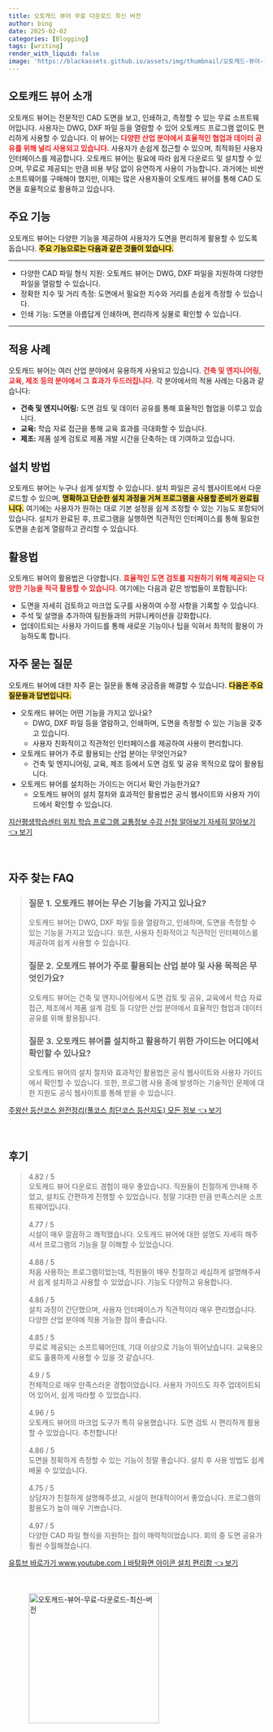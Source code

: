 ```yaml
---
title: 오토캐드 뷰어 무료 다운로드 최신 버전
author: bing
date: 2025-02-02
categories: [Blogging]
tags: [writing]
render_with_liquid: false
image: 'https://blackassets.github.io/assets/img/thumbnail/오토캐드-뷰어-무료-다운로드-최신-버전.webp'
---
```



<h2 id='오토캐드 뷰어 소개'>오토캐드 뷰어 소개</h2>

<p>오토캐드 뷰어는 전문적인 CAD 도면을 보고, 인쇄하고, 측정할 수 있는 무료 소프트웨어입니다. 사용자는 DWG, DXF 파일 등을 열람할 수 있어 오토캐드 프로그램 없이도 편리하게 사용할 수 있습니다. 이 뷰어는 <b><span style="color: #ee2323;">다양한 산업 분야에서 효율적인 협업과 데이터 공유를 위해 널리 사용되고 있습니다.</span></b> 사용자가 손쉽게 접근할 수 있으며, 최적화된 사용자 인터페이스를 제공합니다. 오토캐드 뷰어는 필요에 따라 쉽게 다운로드 및 설치할 수 있으며, 무료로 제공되는 만큼 비용 부담 없이 유연하게 사용이 가능합니다. 과거에는 비싼 소프트웨어를 구매해야 했지만, 이제는 많은 사용자들이 오토캐드 뷰어를 통해 CAD 도면을 효율적으로 활용하고 있습니다.</p>

<h2 id='주요 기능'>주요 기능</h2>

<p>오토캐드 뷰어는 다양한 기능을 제공하여 사용자가 도면을 편리하게 활용할 수 있도록 돕습니다. <b><span style="background-color: #ffe066;">주요 기능으로는 다음과 같은 것들이 있습니다.</span></b></p>

<hr />

<ul>
    <li>다양한 CAD 파일 형식 지원: 오토캐드 뷰어는 DWG, DXF 파일을 지원하여 다양한 파일을 열람할 수 있습니다.</li>
    <li>정확한 치수 및 거리 측정: 도면에서 필요한 치수와 거리를 손쉽게 측정할 수 있습니다.</li>
    <li>인쇄 기능: 도면을 아름답게 인쇄하며, 편리하게 실물로 확인할 수 있습니다.</li>
</ul>

<hr />

<h2 id='적용 사례'>적용 사례</h2>

<p>오토캐드 뷰어는 여러 산업 분야에서 유용하게 사용되고 있습니다. <b><span style="color: #ee2323;">건축 및 엔지니어링, 교육, 제조 등의 분야에서 그 효과가 두드러집니다.</span></b> 각 분야에서의 적용 사례는 다음과 같습니다:</p>

<ul>
    <li><b>건축 및 엔지니어링:</b> 도면 검토 및 데이터 공유를 통해 효율적인 협업을 이루고 있습니다.</li>
    <li><b>교육:</b> 학습 자료 접근을 통해 교육 효과를 극대화할 수 있습니다.</li>
    <li><b>제조:</b> 제품 설계 검토로 제품 개발 시간을 단축하는 데 기여하고 있습니다.</li>
</ul>

<h2 id='설치 방법'>설치 방법</h2>

<p>오토캐드 뷰어는 누구나 쉽게 설치할 수 있습니다. 설치 파일은 공식 웹사이트에서 다운로드할 수 있으며, <b><span style="background-color: #ffe066;">명확하고 단순한 설치 과정을 거쳐 프로그램을 사용할 준비가 완료됩니다.</span></b> 여기에는 사용자가 원하는 대로 기본 설정을 쉽게 조정할 수 있는 기능도 포함되어 있습니다. 설치가 완료된 후, 프로그램을 실행하면 직관적인 인터페이스를 통해 필요한 도면을 손쉽게 열람하고 관리할 수 있습니다.</p>

<h2 id='활용법'>활용법</h2>

<p>오토캐드 뷰어의 활용법은 다양합니다. <b><span style="color: #ee2323;">효율적인 도면 검토를 지원하기 위해 제공되는 다양한 기능을 적극 활용할 수 있습니다.</span></b> 여기에는 다음과 같은 방법들이 포함됩니다:</p>

<ul>
    <li>도면을 자세히 검토하고 마크업 도구를 사용하여 수정 사항을 기록할 수 있습니다.</li>
    <li>주석 및 설명을 추가하여 팀원들과의 커뮤니케이션을 강화합니다.</li>
    <li>업데이트되는 사용자 가이드를 통해 새로운 기능이나 팁을 익혀서 최적의 활용이 가능하도록 합니다.</li>
</ul>

<h2 id='자주 묻는 질문'>자주 묻는 질문</h2>

<p>오토캐드 뷰어에 대한 자주 묻는 질문을 통해 궁금증을 해결할 수 있습니다. <b><span style="background-color: #ffe066;">다음은 주요 질문들과 답변입니다.</span></b></p>

<ul>
    <li>오토캐드 뷰어는 어떤 기능을 가지고 있나요? 
        <ul>
            <li>DWG, DXF 파일 등을 열람하고, 인쇄하며, 도면을 측정할 수 있는 기능을 갖추고 있습니다.</li>
            <li>사용자 친화적이고 직관적인 인터페이스를 제공하여 사용이 편리합니다.</li>
        </ul>
    </li>
    <li>오토캐드 뷰어가 주로 활용되는 산업 분야는 무엇인가요?
        <ul>
            <li>건축 및 엔지니어링, 교육, 제조 등에서 도면 검토 및 공유 목적으로 많이 활용됩니다.</li>
        </ul>
    </li>
    <li>오토캐드 뷰어를 설치하는 가이드는 어디서 확인 가능한가요?
        <ul>
            <li>오토캐드 뷰어의 설치 절차와 효과적인 활용법은 공식 웹사이트와 사용자 가이드에서 확인할 수 있습니다.</li>
        </ul>
    </li>
</ul>


<p><a class="click-button" title="지산평생학습센터 위치 학습 프로그램 교통정보 수강 신청 알아보기 자세히 알아보기" href="https://blackassets.github.io/posts/%EC%A7%80%EC%82%B0%ED%8F%89%EC%83%9D%ED%95%99%EC%8A%B5%EC%84%BC%ED%84%B0-%EC%9C%84%EC%B9%98-%ED%95%99%EC%8A%B5-%ED%94%84%EB%A1%9C%EA%B7%B8%EB%9E%A8-%EA%B5%90%ED%86%B5%EC%A0%95%EB%B3%B4-%EC%88%98%EA%B0%95-%EC%8B%A0%EC%B2%AD-%EC%95%8C%EC%95%84%EB%B3%B4%EA%B8%B0-%EC%9E%90%EC%84%B8%ED%9E%88-%EC%95%8C%EC%95%84%EB%B3%B4%EA%B8%B0/" rel="dofollow">지산평생학습센터 위치 학습 프로그램 교통정보 수강 신청 알아보기 자세히 알아보기 👈 보기</a></p><br>
<h2 id='자주_찾는_FAQ'>자주 찾는 FAQ</h2>
<div itemscope="" itemtype="https://schema.org/FAQPage"> 
<blockquote> 
<div itemscope="" itemprop="mainEntity" itemtype="https://schema.org/Question"> 
<h3 itemprop="name">질문 1. 오토캐드 뷰어는 무슨 기능을 가지고 있나요?</h3> 
<div itemscope="" itemprop="acceptedAnswer" itemtype="https://schema.org/Answer"> 
<span itemprop="text"> 
<p>오토캐드 뷰어는 DWG, DXF 파일 등을 열람하고, 인쇄하며, 도면을 측정할 수 있는 기능을 가지고 있습니다. 또한, 사용자 친화적이고 직관적인 인터페이스를 제공하여 쉽게 사용할 수 있습니다.</p> 
</span> 
</div> 
</div> 

<div itemscope="" itemprop="mainEntity" itemtype="https://schema.org/Question"> 
<h3 itemprop="name">질문 2. 오토캐드 뷰어가 주로 활용되는 산업 분야 및 사용 목적은 무엇인가요?</h3> 
<div itemscope="" itemprop="acceptedAnswer" itemtype="https://schema.org/Answer"> 
<span itemprop="text"> 
<p>오토캐드 뷰어는 건축 및 엔지니어링에서 도면 검토 및 공유, 교육에서 학습 자료 접근, 제조에서 제품 설계 검토 등 다양한 산업 분야에서 효율적인 협업과 데이터 공유를 위해 활용됩니다.</p> 
</span> 
</div> 
</div> 

<div itemscope="" itemprop="mainEntity" itemtype="https://schema.org/Question"> 
<h3 itemprop="name">질문 3. 오토캐드 뷰어를 설치하고 활용하기 위한 가이드는 어디에서 확인할 수 있나요?</h3> 
<div itemscope="" itemprop="acceptedAnswer" itemtype="https://schema.org/Answer"> 
<span itemprop="text"> 
<p>오토캐드 뷰어의 설치 절차와 효과적인 활용법은 공식 웹사이트와 사용자 가이드에서 확인할 수 있습니다. 또한, 프로그램 사용 중에 발생하는 기술적인 문제에 대한 지원도 공식 웹사이트를 통해 받을 수 있습니다.</p> 
</span> 
</div> 
</div> 

</blockquote> 
</div>
<p><a class="click-button" title="주왕산 등산코스 완전정리(풀코스 최단코스 등산지도) 모든 정보" href="https://blackassets.github.io/posts/%EC%A3%BC%EC%99%95%EC%82%B0-%EB%93%B1%EC%82%B0%EC%BD%94%EC%8A%A4-%EC%99%84%EC%A0%84%EC%A0%95%EB%A6%AC(%ED%92%80%EC%BD%94%EC%8A%A4-%EC%B5%9C%EB%8B%A8%EC%BD%94%EC%8A%A4-%EB%93%B1%EC%82%B0%EC%A7%80%EB%8F%84)-%EB%AA%A8%EB%93%A0-%EC%A0%95%EB%B3%B4/" rel="dofollow">주왕산 등산코스 완전정리(풀코스 최단코스 등산지도) 모든 정보 👈 보기</a></p><br>
<h2 id='후기'>후기</h2>
<div itemscope itemtype="https://schema.org/Product">
  <blockquote>
  <div itemprop="review" itemscope itemtype="https://schema.org/Review">
      <div itemprop="reviewRating" itemscope itemtype="https://schema.org/Rating"> <span itemprop="ratingValue">4.82</span> / <span itemprop="bestRating">5</span> </div>
      <span itemprop="reviewBody">오토캐드 뷰어 다운로드 경험이 매우 좋았습니다. 직원들이 친절하게 안내해 주었고, 설치도 간편하게 진행할 수 있었습니다. 정말 기대한 만큼 만족스러운 소프트웨어입니다.</span>
  </div>
  <br>
  <div itemprop="review" itemscope itemtype="https://schema.org/Review">
      <div itemprop="reviewRating" itemscope itemtype="https://schema.org/Rating"> <span itemprop="ratingValue">4.77</span> / <span itemprop="bestRating">5</span> </div>
      <span itemprop="reviewBody">시설이 매우 깔끔하고 쾌적했습니다. 오토캐드 뷰어에 대한 설명도 자세히 해주셔서 프로그램의 기능을 잘 이해할 수 있었습니다.</span>
  </div>
  <br>
  <div itemprop="review" itemscope itemtype="https://schema.org/Review">
      <div itemprop="reviewRating" itemscope itemtype="https://schema.org/Rating"> <span itemprop="ratingValue">4.88</span> / <span itemprop="bestRating">5</span> </div>
      <span itemprop="reviewBody">처음 사용하는 프로그램이었는데, 직원들이 매우 친절하고 세심하게 설명해주셔서 쉽게 설치하고 사용할 수 있었습니다. 기능도 다양하고 유용합니다.</span>
  </div>
  <br>
  <div itemprop="review" itemscope itemtype="https://schema.org/Review">
      <div itemprop="reviewRating" itemscope itemtype="https://schema.org/Rating"> <span itemprop="ratingValue">4.86</span> / <span itemprop="bestRating">5</span> </div>
      <span itemprop="reviewBody">설치 과정이 간단했으며, 사용자 인터페이스가 직관적이라 매우 편리했습니다. 다양한 산업 분야에 적용 가능한 점이 좋습니다.</span>
  </div>
  <br>
  <div itemprop="review" itemscope itemtype="https://schema.org/Review">
      <div itemprop="reviewRating" itemscope itemtype="https://schema.org/Rating"> <span itemprop="ratingValue">4.85</span> / <span itemprop="bestRating">5</span> </div>
      <span itemprop="reviewBody">무료로 제공되는 소프트웨어인데, 기대 이상으로 기능이 뛰어났습니다. 교육용으로도 훌륭하게 사용할 수 있을 것 같습니다.</span>
  </div>
  <br>
  <div itemprop="review" itemscope itemtype="https://schema.org/Review">
      <div itemprop="reviewRating" itemscope itemtype="https://schema.org/Rating"> <span itemprop="ratingValue">4.9</span> / <span itemprop="bestRating">5</span> </div>
      <span itemprop="reviewBody">전체적으로 매우 만족스러운 경험이었습니다. 사용자 가이드도 자주 업데이트되어 있어서, 쉽게 따라할 수 있었습니다.</span>
  </div>
  <br>
  <div itemprop="review" itemscope itemtype="https://schema.org/Review">
      <div itemprop="reviewRating" itemscope itemtype="https://schema.org/Rating"> <span itemprop="ratingValue">4.96</span> / <span itemprop="bestRating">5</span> </div>
      <span itemprop="reviewBody">오토캐드 뷰어의 마크업 도구가 특히 유용했습니다. 도면 검토 시 편리하게 활용할 수 있었습니다. 추천합니다!</span>
  </div>
  <br>
  <div itemprop="review" itemscope itemtype="https://schema.org/Review">
      <div itemprop="reviewRating" itemscope itemtype="https://schema.org/Rating"> <span itemprop="ratingValue">4.86</span> / <span itemprop="bestRating">5</span> </div>
      <span itemprop="reviewBody">도면을 정확하게 측정할 수 있는 기능이 정말 좋습니다. 설치 후 사용 방법도 쉽게 배울 수 있었습니다.</span>
  </div>
  <br>
  <div itemprop="review" itemscope itemtype="https://schema.org/Review">
      <div itemprop="reviewRating" itemscope itemtype="https://schema.org/Rating"> <span itemprop="ratingValue">4.75</span> / <span itemprop="bestRating">5</span> </div>
      <span itemprop="reviewBody">상담자가 친절하게 설명해주셨고, 시설이 현대적이어서 좋았습니다. 프로그램의 활용도가 높아 매우 기쁘습니다.</span>
  </div>
  <br>
  <div itemprop="review" itemscope itemtype="https://schema.org/Review">
      <div itemprop="reviewRating" itemscope itemtype="https://schema.org/Rating"> <span itemprop="ratingValue">4.97</span> / <span itemprop="bestRating">5</span> </div>
      <span itemprop="reviewBody">다양한 CAD 파일 형식을 지원하는 점이 매력적이었습니다. 회의 중 도면 공유가 훨씬 수월해졌습니다.</span>
  </div>
  </blockquote>
</div>
<p><a class="click-button" title="유튜브 바로가기 www.youtube.comㅣ바탕화면 아이콘 설치 편리함" href="https://blackassets.github.io/posts/%EC%9C%A0%ED%8A%9C%EB%B8%8C-%EB%B0%94%EB%A1%9C%EA%B0%80%EA%B8%B0-www.youtube.com%E3%85%A3%EB%B0%94%ED%83%95%ED%99%94%EB%A9%B4-%EC%95%84%EC%9D%B4%EC%BD%98-%EC%84%A4%EC%B9%98-%ED%8E%B8%EB%A6%AC%ED%95%A8/" rel="dofollow">유튜브 바로가기 www.youtube.comㅣ바탕화면 아이콘 설치 편리함 👈 보기</a></p><br>
<figure class="image"><img src="https://blackassets.github.io/assets/img/thumbnail/오토캐드-뷰어-무료-다운로드-최신-버전.webp" alt="오토캐드-뷰어-무료-다운로드-최신-버전" width="256" height="256"></figure>